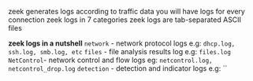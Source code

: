 
zeek generates logs according to traffic data
you will have logs for every connection
zeek logs in 7 categories
zeek logs are tab-separated ASCII files

**zeek logs in a nutshell**
`network` - network protocol logs
e.g: `dhcp.log, ssh.log, smb.log, etc`
`files` - file analysis results log
e.g: `files.log`
`NetControl`- network control and flow logs
eg: `netcontrol.log, netcontrol_drop.log`
`detection` - detection and indicator logs
e.g: ``